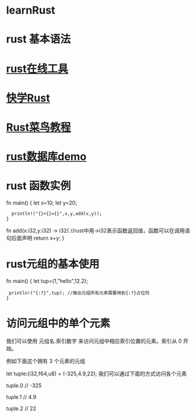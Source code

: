 # learnRust

# rust 基本语法
# <a href="https://play.rust-lang.org/">rust在线工具</a>
# <a href="https://laplacedemon.gitbooks.io/-rust/content/">快学Rust</a>
# <a href="https://www.runoob.com/rust/rust-tutorial.html">Rust菜鸟教程</a>
# <a href="https://gitee.com/755157298/panda-zoo">rust数据库demo</a>
# rust 函数实例
fn main() {
       let x=10;
       let y=20;
       
      println!("{}+{}={}",x,y,add(x,y));
    }
fn add(x:i32,y:i32) -> i32{ //rust中用->i32表示函数返回值，函数可以在调用语句后面声明
    return x+y;
}  
# rust元组的基本使用

fn main() {
   let tup=(1,"hello",12.2);
     
     println!("{:?}",tup); //输出元组所有元素需要用到{:?}占位符
    }
  
# 访问元组中的单个元素
我们可以使用 元组名.索引数字 来访问元组中相应索引位置的元素。索引从 0 开始。

例如下面这个拥有 3 个元素的元组

let tuple:(i32,f64,u8) = (-325,4.9,22);
我们可以通过下面的方式访问各个元素

tuple.0  // -325

tuple.1  // 4.9

tuple.2  // 22
